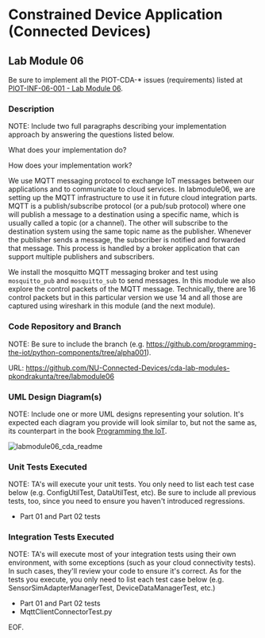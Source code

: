 # Constrained Device Application (Connected Devices)

## Lab Module 06

Be sure to implement all the PIOT-CDA-* issues (requirements) listed at [PIOT-INF-06-001 - Lab Module 06](https://github.com/orgs/programming-the-iot/projects/1#column-10488434).

### Description

NOTE: Include two full paragraphs describing your implementation approach by answering the questions listed below.

What does your implementation do? 

How does your implementation work?

We use MQTT messaging protocol to exchange IoT messages between our applications and to communicate to cloud services. In labmodule06, we are setting up the MQTT infrastructure to use it in future cloud  integration parts. MQTT is a publish/subscribe protocol (or a pub/sub protocol) where one will publish a message to a destination using a specific name, which is usually called a topic (or a channel). The other will subscribe to the destination system using the same topic name as the publisher. Whenever the publisher sends a message, the subscriber is notified and forwarded that message. This process is handled by a broker application that can support multiple publishers and subscribers.

We install the mosquitto MQTT messaging broker and test using `mosquitto_pub` and `mosquitto_sub` to send messages. In this module we also explore the control packets of the MQTT message. Technically, there are 16 control packets but in this particular version we use 14 and all those are captured using wireshark in this module (and the next module). 

### Code Repository and Branch

NOTE: Be sure to include the branch (e.g. https://github.com/programming-the-iot/python-components/tree/alpha001).

URL: https://github.com/NU-Connected-Devices/cda-lab-modules-pkondrakunta/tree/labmodule06

### UML Design Diagram(s)

NOTE: Include one or more UML designs representing your solution. It's expected each
diagram you provide will look similar to, but not the same as, its counterpart in the
book [Programming the IoT](https://learning.oreilly.com/library/view/programming-the-internet/9781492081401/).

![labmodule06_cda_readme](https://github.com/NU-Connected-Devices/lab-module-docs-pkondrakunta/blob/labmodule06/labmodule06/labmodule06_cda.png?raw=true)

### Unit Tests Executed

NOTE: TA's will execute your unit tests. You only need to list each test case below
(e.g. ConfigUtilTest, DataUtilTest, etc). Be sure to include all previous tests, too,
since you need to ensure you haven't introduced regressions.

- Part 01 and Part 02 tests  

### Integration Tests Executed

NOTE: TA's will execute most of your integration tests using their own environment, with
some exceptions (such as your cloud connectivity tests). In such cases, they'll review
your code to ensure it's correct. As for the tests you execute, you only need to list each
test case below (e.g. SensorSimAdapterManagerTest, DeviceDataManagerTest, etc.)

- Part 01 and Part 02 tests 
- MqttClientConnectorTest.py

EOF.

